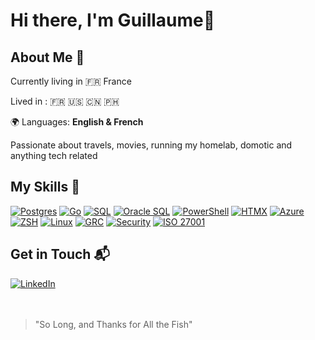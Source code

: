 # Hi there, I'm Guillaume👋

## About Me 🚀

Currently living in 🇫🇷 France

Lived in :
🇫🇷 🇺🇸 🇨🇳 🇵🇭

🌍 Languages: **English & French**

Passionate about travels, movies, running my homelab, domotic and anything tech related

## My Skills 🧠
[![Postgres](https://img.shields.io/badge/PostgreSQL-316192?style=for-the-badge&logo=postgresql&logoColor=white)](https://www.postgresql.org/)
[![Go](https://img.shields.io/badge/Go-00ADD8?style=for-the-badge&logo=go&logoColor=white)](https://golang.org/)
[![SQL](https://img.shields.io/badge/SQL-4479A1?style=for-the-badge&logo=sql&logoColor=white)](https://en.wikipedia.org/wiki/SQL)
[![Oracle SQL](https://img.shields.io/badge/Oracle_SQL-F80000?style=for-the-badge&logo=oracle&logoColor=white)](https://www.oracle.com/database/technologies/appdev/sqldeveloper-landing.html)
[![PowerShell](https://img.shields.io/badge/PowerShell-5391FE?style=for-the-badge&logo=powershell&logoColor=white)](https://docs.microsoft.com/en-us/powershell/)
[![HTMX](https://img.shields.io/badge/HTMX-0c4b8d?style=for-the-badge&logo=htmx&logoColor=white)](https://htmx.org/)
[![Azure](https://img.shields.io/badge/Azure-0078D4?style=for-the-badge&logo=microsoft-azure&logoColor=white)](https://azure.microsoft.com/)
[![ZSH](https://img.shields.io/badge/ZSH-000000?style=for-the-badge&logo=gnu-bash&logoColor=white)](https://www.zsh.org/)
[![Linux](https://img.shields.io/badge/Linux-FCC624?style=for-the-badge&logo=linux&logoColor=black)](https://www.kernel.org/)
[![GRC](https://img.shields.io/badge/GRC-008080?style=for-the-badge&logo=grc&logoColor=white)](https://en.wikipedia.org/wiki/Governance,_risk_management,_and_compliance)
[![Security](https://img.shields.io/badge/Security-FFA500?style=for-the-badge&logo=security&logoColor=white)](https://en.wikipedia.org/wiki/Computer_security)
[![ISO 27001](https://img.shields.io/badge/ISO%2027001-0033A0?style=for-the-badge&logo=iso-27001&logoColor=white)](https://en.wikipedia.org/wiki/ISO/IEC_27001)


<!--[![LinkedIn](https://img.shields.io/badge/LinkedIn-0077B5?style=for-the-badge&logo=linkedin&logoColor=white)](https://www.linkedin.com/in/consultant42/)-->

## Get in Touch 📬
<a href="https://www.linkedin.com/in/consultant42/" target="_blank">
    <img src="https://img.shields.io/badge/LinkedIn-0077B5?style=for-the-badge&logo=linkedin&logoColor=white" alt="LinkedIn">
</a>

<br />
<br />
<br />

> "So Long, and Thanks for All the Fish"
